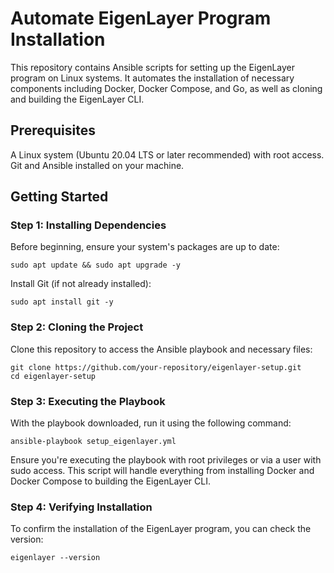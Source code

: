 # Automate EigenLayer Program Installation
This repository contains Ansible scripts for setting up the EigenLayer program on Linux systems. It automates the installation of necessary components including Docker, Docker Compose, and Go, as well as cloning and building the EigenLayer CLI. 

## Prerequisites
A Linux system (Ubuntu 20.04 LTS or later recommended) with root access.
Git and Ansible installed on your machine.

## Getting Started
### Step 1: Installing Dependencies
Before beginning, ensure your system's packages are up to date:


```
sudo apt update && sudo apt upgrade -y
```

Install Git (if not already installed):

```
sudo apt install git -y
```

### Step 2: Cloning the Project
Clone this repository to access the Ansible playbook and necessary files:

```
git clone https://github.com/your-repository/eigenlayer-setup.git
cd eigenlayer-setup
```

### Step 3: Executing the Playbook
With the playbook downloaded, run it using the following command:

```
ansible-playbook setup_eigenlayer.yml
```

Ensure you're executing the playbook with root privileges or via a user with sudo access. This script will handle everything from installing Docker and Docker Compose to building the EigenLayer CLI.

### Step 4: Verifying Installation
To confirm the installation of the EigenLayer program, you can check the version:

```
eigenlayer --version
```